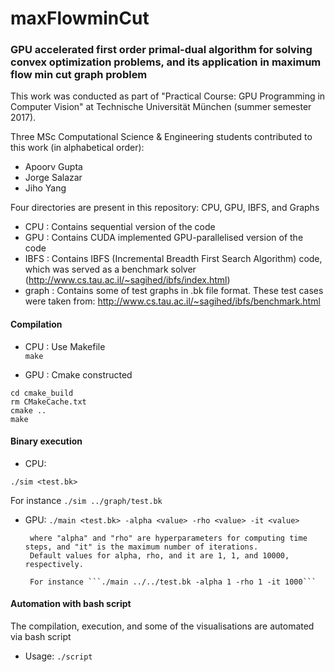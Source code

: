 # maxFlowminCut

### GPU accelerated first order primal-dual algorithm for solving convex optimization problems, and its application in maximum flow min cut graph problem

This work was conducted as part of "Practical Course: GPU Programming in Computer Vision" at Technische Universität München (summer semester 2017).  

Three MSc Computational Science & Engineering students contributed to this work (in alphabetical order):

* Apoorv Gupta
* Jorge Salazar 
* Jiho Yang

Four directories are present in this repository: CPU, GPU, IBFS, and Graphs

* CPU : Contains sequential version of the code
* GPU : Contains CUDA implemented GPU-parallelised version of the code
* IBFS : Contains IBFS (Incremental Breadth First Search Algorithm) code, which was served as a benchmark solver (http://www.cs.tau.ac.il/~sagihed/ibfs/index.html)
* graph : Contains some of test graphs in .bk file format. These test cases were taken from: http://www.cs.tau.ac.il/~sagihed/ibfs/benchmark.html

#### Compilation

* CPU : Use Makefile  
        ```make```
        
* GPU : Cmake constructed 

```
cd cmake_build
rm CMakeCache.txt
cmake ..
make
```

#### Binary execution 

* CPU: 
```
./sim <test.bk>
```
For instance ```./sim ../graph/test.bk```

* GPU: ```./main <test.bk> -alpha <value> -rho <value> -it <value>```

       where "alpha" and "rho" are hyperparameters for computing time steps, and "it" is the maximum number of iterations.
       Default values for alpha, rho, and it are 1, 1, and 10000, respectively.
       
       For instance ```./main ../../test.bk -alpha 1 -rho 1 -it 1000```

#### Automation with bash script

The compilation, execution, and some of the visualisations are automated via bash script

* Usage: ```./script```

